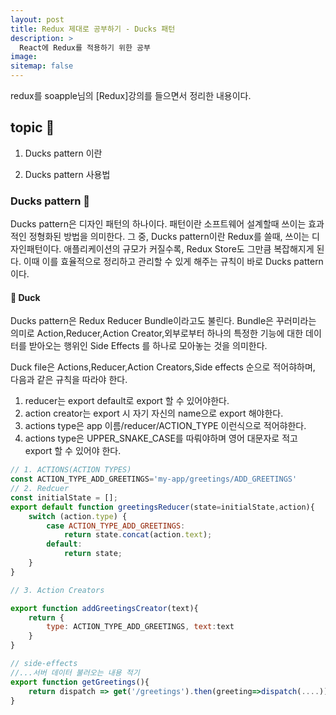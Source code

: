 ```yaml
---
layout: post
title: Redux 제대로 공부하기 - Ducks 패턴
description: >
  React에 Redux를 적용하기 위한 공부 
image:
sitemap: false
---
```



redux를 soapple님의 [Redux]강의를 들으면서 정리한 내용이다.

## topic 🚀

1. Ducks pattern 이란

2. Ducks pattern 사용법

### Ducks pattern 🐤

Ducks pattern은 디자인 패턴의 하나이다. 패턴이란 소프트웨어 설계할때 쓰이는 효과적인 정형화된 방법을 의미한다.
그 중, Ducks pattern이란 Redux를 쓸때, 쓰이는 디자인패턴이다. 
애플리케이션의 규모가 커질수록, Redux Store도 그만큼 복잡해지게 된다. 이때 이를 효율적으로 정리하고 관리할 수 있게 해주는 규칙이 바로 Ducks pattern이다.


#### 📌 Duck

Ducks pattern은 Redux Reducer Bundle이라고도 불린다. Bundle은 꾸러미라는 의미로 Action,Reducer,Action Creator,외부로부터 하나의 특정한 기능에 대한 데이터를 받아오는 행위인 Side Effects 를 하나로 모아놓는 것을 의미한다.

Duck file은 Actions,Reducer,Action Creators,Side effects 순으로 적어햐하며, 다음과 같은 규칙을 따라야 한다.

1. reducer는 export default로 export 할 수 있어야한다.
2. action creator는 export 시 자기 자신의 name으로 export 해야한다.
3. actions type은 app 이름/reducer/ACTION_TYPE 이런식으로 적어햐한다.
4. actions type은 UPPER_SNAKE_CASE를 따뤄야하며 영어 대문자로 적고 export 할 수 있어야 한다.


```js
// 1. ACTIONS(ACTION TYPES)
const ACTION_TYPE_ADD_GREETINGS='my-app/greetings/ADD_GREETINGS'
// 2. Redcuer
const initialState = [];
export default function greetingsReducer(state=initialState,action){
    switch (action.type) {
        case ACTION_TYPE_ADD_GREETINGS:
            return state.concat(action.text);
        default:
            return state;
    }
}

// 3. Action Creators

export function addGreetingsCreator(text){
    return {
        type: ACTION_TYPE_ADD_GREETINGS, text:text
    }
}

// side-effects
//...서버 데이터 불러오는 내용 적기
export function getGreetings(){
    return dispatch => get('/greetings').then(greeting=>dispatch(....))
}

```